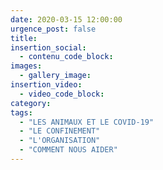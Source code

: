 ```yaml
---
date: 2020-03-15 12:00:00
urgence_post: false
title:
insertion_social:
  - contenu_code_block:
images:
  - gallery_image:
insertion_video:
  - video_code_block:
category:
tags:
  - "LES ANIMAUX ET LE COVID-19"
  - "LE CONFINEMENT"
  - "L'ORGANISATION"
  - "COMMENT NOUS AIDER"
---
```

